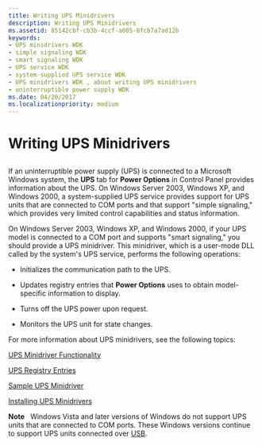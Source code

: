 ```yaml
---
title: Writing UPS Minidrivers
description: Writing UPS Minidrivers
ms.assetid: 85142cbf-cb3b-4ccf-a005-8fcb7a7ad12b
keywords:
- UPS minidrivers WDK
- simple signaling WDK
- smart signaling WDK
- UPS service WDK
- system-supplied UPS service WDK
- UPS minidrivers WDK , about writing UPS minidrivers
- uninterruptible power supply WDK
ms.date: 04/20/2017
ms.localizationpriority: medium
---
```


# Writing UPS Minidrivers


## <span id="ddk_writing_ups_minidrivers_kg"></span><span id="DDK_WRITING_UPS_MINIDRIVERS_KG"></span>


If an uninterruptible power supply (UPS) is connected to a Microsoft Windows system, the **UPS** tab for **Power Options** in Control Panel provides information about the UPS. On Windows Server 2003, Windows XP, and Windows 2000, a system-supplied UPS service provides support for UPS units that are connected to COM ports and that support "simple signaling," which provides very limited control capabilities and status information.

On Windows Server 2003, Windows XP, and Windows 2000, if your UPS model is connected to a COM port and supports "smart signaling," you should provide a UPS minidriver. This minidriver, which is a user-mode DLL called by the system's UPS service, performs the following operations:

-   Initializes the communication path to the UPS.

-   Updates registry entries that **Power Options** uses to obtain model-specific information to display.

-   Turns off the UPS power upon request.

-   Monitors the UPS unit for state changes.

For more information about UPS minidrivers, see the following topics:

[UPS Minidriver Functionality](ups-minidriver-functionality.md)

[UPS Registry Entries](ups-registry-entries.md)

[Sample UPS Minidriver](sample-ups-minidriver.md)

[Installing UPS Minidrivers](installing-ups-minidrivers.md)

**Note**   Windows Vista and later versions of Windows do not support UPS units that are connected to COM ports. These Windows versions continue to support UPS units connected over [USB](../index.yml).

 

 

